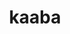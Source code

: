 ---
layout: smileys&emotion
title: kaaba
emoji: kaaba
permalink: 🕋.html
image: assets/img/3moji/kaaba.png
---